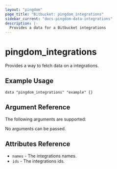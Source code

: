 ```yaml
---
layout: "pingdom"
page_title: "Bitbucket: pingdom_integrations"
sidebar_current: "docs-pingdom-data-integrations"
description: |-
  Provides a data for a Bitbucket integrations
---
```


# pingdom\_integrations

Provides a way to fetch data on a integrations.

## Example Usage

```hcl
data "pingdom_integrations" "example" {}
```

## Argument Reference

The following arguments are supported:

No arguments can be passed.

## Attributes Reference

* `names` - The integrations names.
* `ids` - The integrations ids.
